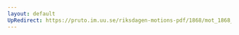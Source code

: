 ```yaml
---
layout: default
UpRedirect: https://pruto.im.uu.se/riksdagen-motions-pdf/1868/mot_1868__fk__47/mot_1868__fk__47-003.pdf
---
```

